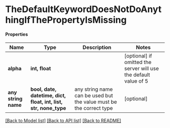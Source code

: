 # TheDefaultKeywordDoesNotDoAnythingIfThePropertyIsMissing

#### Properties
Name | Type | Description | Notes
------------ | ------------- | ------------- | -------------
**alpha** | **int, float** |  | [optional]  if omitted the server will use the default value of 5
**any string name** | **bool, date, datetime, dict, float, int, list, str, none_type** | any string name can be used but the value must be the correct type | [optional]

[[Back to Model list]](../README.md#documentation-for-models) [[Back to API list]](../README.md#documentation-for-api-endpoints) [[Back to README]](../README.md)

